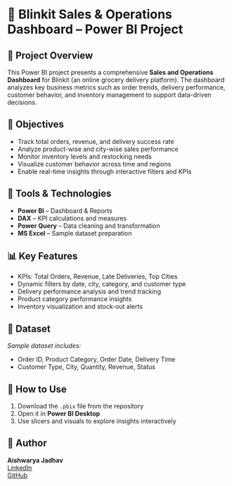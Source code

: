 
# 🛒 Blinkit Sales & Operations Dashboard – Power BI Project

## 📌 Project Overview
This Power BI project presents a comprehensive **Sales and Operations Dashboard** for Blinkit (an online grocery delivery platform). The dashboard analyzes key business metrics such as order trends, delivery performance, customer behavior, and inventory management to support data-driven decisions.

## 🎯 Objectives
- Track total orders, revenue, and delivery success rate
- Analyze product-wise and city-wise sales performance
- Monitor inventory levels and restocking needs
- Visualize customer behavior across time and regions
- Enable real-time insights through interactive filters and KPIs

## 🧰 Tools & Technologies
- **Power BI** – Dashboard & Reports
- **DAX** – KPI calculations and measures
- **Power Query** – Data cleaning and transformation
- **MS Excel** – Sample dataset preparation

## 📊 Key Features
- KPIs: Total Orders, Revenue, Late Deliveries, Top Cities
- Dynamic filters by date, city, category, and customer type
- Delivery performance analysis and trend tracking
- Product category performance insights
- Inventory visualization and stock-out alerts

## 📂 Dataset
*Sample dataset includes:*
- Order ID, Product Category, Order Date, Delivery Time
- Customer Type, City, Quantity, Revenue, Status

## 🚀 How to Use
1. Download the `.pbix` file from the repository
2. Open it in **Power BI Desktop**
3. Use slicers and visuals to explore insights interactively


## 📝 Author
**Aishwarya Jadhav**  
[LinkedIn](https://linkedin.com/in/aishwarya-jadhav15)  
[GitHub](https://github.com/AishwaryaJadhav1515)


